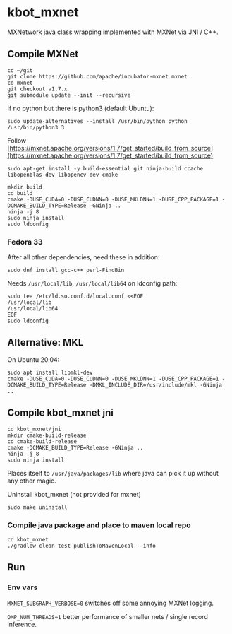 # kbot_mxnet

MXNetwork java class wrapping implemented with MXNet via JNI / C++.

## Compile MXNet
```shell script
cd ~/git
git clone https://github.com/apache/incubator-mxnet mxnet
cd mxnet
git checkout v1.7.x
git submodule update --init --recursive
```

If no python but there is python3 (default Ubuntu):
```shell script
sudo update-alternatives --install /usr/bin/python python /usr/bin/python3 3
```

Follow [https://mxnet.apache.org/versions/1.7/get_started/build_from_source](https://mxnet.apache.org/versions/1.7/get_started/build_from_source)
```shell script
sudo apt-get install -y build-essential git ninja-build ccache libopenblas-dev libopencv-dev cmake
```

```shell script
mkdir build
cd build
cmake -DUSE_CUDA=0 -DUSE_CUDNN=0 -DUSE_MKLDNN=1 -DUSE_CPP_PACKAGE=1 -DCMAKE_BUILD_TYPE=Release -GNinja ..
ninja -j 8
sudo ninja install
sudo ldconfig
```

### Fedora 33

After all other dependencies, need these in addition:
```shell script
sudo dnf install gcc-c++ perl-FindBin
```

Needs `/usr/local/lib`, `/usr/local/lib64` on ldconfig path:
```shell script
sudo tee /etc/ld.so.conf.d/local.conf <<EOF
/usr/local/lib
/usr/local/lib64
EOF
sudo ldconfig
```

## Alternative: MKL

On Ubuntu 20.04:
```shell script
sudo apt install libmkl-dev
cmake -DUSE_CUDA=0 -DUSE_CUDNN=0 -DUSE_MKLDNN=1 -DUSE_CPP_PACKAGE=1 -DCMAKE_BUILD_TYPE=Release -DMKL_INCLUDE_DIR=/usr/include/mkl -GNinja ..
```

## Compile kbot_mxnet jni
```shell script
cd kbot_mxnet/jni
mkdir cmake-build-release
cd cmake-build-release
cmake -DCMAKE_BUILD_TYPE=Release -GNinja ..
ninja -j 8
sudo ninja install
```

Places itself to `/usr/java/packages/lib` where java can pick it up without any other magic.

Uninstall kbot_mxnet (not provided for mxnet)
```shell script
sudo make uninstall
```

### Compile java package and place to maven local repo

```shell script
cd kbot_mxnet
./gradlew clean test publishToMavenLocal --info
```

## Run

### Env vars
`MXNET_SUBGRAPH_VERBOSE=0` switches off some annoying MXNet logging.

`OMP_NUM_THREADS=1` better performance of smaller nets / single record inference.
